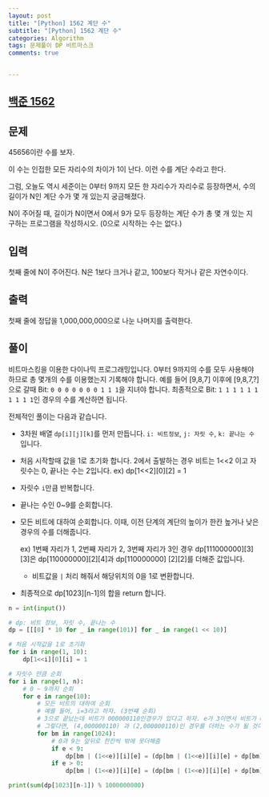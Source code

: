 ```yaml
---
layout: post
title: "[Python] 1562 계단 수"
subtitle: "[Python] 1562 계단 수"
categories: Algorithm
tags: 문제풀이 DP 비트마스크
comments: true


---
```

## [백준 1562](hhttps://www.acmicpc.net/problem/1562)

## 문제

45656이란 수를 보자.

이 수는 인접한 모든 자리수의 차이가 1이 난다. 이런 수를 계단 수라고 한다.

그럼, 오늘도 역시 세준이는 0부터 9까지 모든 한 자리수가 자리수로 등장하면서, 수의 길이가 N인 계단 수가 몇 개 있는지 궁금해졌다.

N이 주어질 때, 길이가 N이면서 0에서 9가 모두 등장하는 계단 수가 총 몇 개 있는 지 구하는 프로그램을 작성하시오. (0으로 시작하는 수는 없다.)

## 입력

첫째 줄에 N이 주어진다. N은 1보다 크거나 같고, 100보다 작거나 같은 자연수이다.

## 출력

첫째 줄에 정답을 1,000,000,000으로 나눈 나머지를 출력한다.

## 풀이

비트마스킹을 이용한 다이나믹 프로그래밍입니다. 0부터 9까지의 수를 모두 사용해야 하므로 총 몇개의 수를 이용했는지 기록해야 합니다. 예를 들어 [9,8,7] 이후에 [9,8,7,?]으로 갈때 Bit: `0 0 0 0 0 0 0 1 1 1`을 지녀야 합니다. 최종적으로 Bit: `1 1 1 1 1 1 1 1 1 1`인 경우의 수를 계산하면 됩니다.

전체적인 풀이는 다음과 같습니다.

- 3차원 배열 `dp[i][j][k]`를 먼저 만듭니다. `i: 비트정보`, `j: 자릿 수`, `k: 끝나는 수` 입니다.

- 처음 시작할때 값을 1로 초기화 합니다. 2에서 출발하는 경우 비트는 1<<2 이고 자릿수는 0, 끝나는 수는 2입니다.
ex) dp[1<<2][0][2] = 1

- 자릿수 `i`만큼 반복합니다.

- 끝나는 수인 0~9를 순회합니다.

- 모든 비트에 대하여 순회합니다. 이때, 이전 단계의 계단의 높이가 한칸 높거나 낮은 경우의 수를 더해줍니다.

  ex) 1번째 자리가 1, 2번째 자리가 2, 3번째 자리가 3인 경우 dp[111000000][3][3]은
dp[110000000][2][4]과 dp[110000000]
[2][2]를 더해준 값입니다.
  - 비트값을 `|` 처리 해줘서 해당위치의 0을 1로 변환합니다.

- 최종적으로 dp[1023][n-1]의 합을 return 합니다.


```python
n = int(input())

# dp: 비트 정보, 자릿 수, 끝나는 수
dp = [[[0] * 10 for _ in range(101)] for _ in range(1 << 10)]

# 처음 시작값을 1로 초기화
for i in range(1, 10):
    dp[1<<i][0][i] = 1

# 자릿수 만큼 순회
for i in range(1, n):
    # 0 ~ 9까지 순회
    for e in range(10):
        # 모든 비트의 대하여 순회
        # 예를 들어, i=3라고 하자. (3번쨰 순회)
        # 3으로 끝났는데 비트가 000000110인경우가 있다고 하자. e가 3이면서 비트가 000001110을 구하고자 한다.
        # 그렇다면, (4,000000110) 과 (2,000000110)인 경우를 더하는 수가 될 것이다.
        for bm in range(1024):
            # 0과 9는 앞뒤로 한칸씩 밖에 못더해줌
            if e < 9:
                dp[bm | (1<<e)][i][e] = (dp[bm | (1<<e)][i][e] + dp[bm][i-1][e+1]) % 1000000000
            if e > 0:
                dp[bm | (1<<e)][i][e] = (dp[bm | (1<<e)][i][e] + dp[bm][i-1][e-1]) % 1000000000

print(sum(dp[1023][n-1]) % 1000000000)
```
